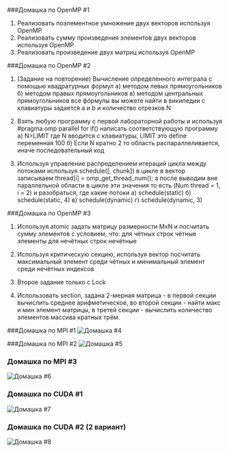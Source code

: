 ###Домашка по OpenMP #1
1) Реализовать поэлементное умножение двух векторов используя OpenMP
2) Реализовать сумму произведения элементов двух векторов используя OpenMP
3) Реализовать произведение двух матриц используя OpenMP


###Домашка по OpenMP #2
1) (Задание на повторение) Вычисление определенного интеграла c помощью квадратурных формул
а) методом левых прямоугольников
б) методом правых прямоугольников
в) методом центральных прямоугольников
все формулы вы можете найти в википедии
с клавиатуры задается a и b и количество отрезков N

2) Взять любую программу с первой лабораторной работы
и используя #pragma omp parallel for if() написать соответствующую программу
а) N>LIMIT где N вводится с клавиатуры, LIMIT это define переменная 100
б) Если N кратно 2 то область распараллеливается, иначе последовательный код

3) Используя управление распределением итераций цикла между потоками
используя schedule(<type>[, chunk])
в цикле в вектор записываем thread[i] = omp_get_thread_num();
а после выводим вне параллельной области в цикле эти значения то есть (Num thread = 1, i = 2)
и разобраться, где какие потоки 
а) schedule(static)
б) schedule(static, 4)
в) schedule(dynamic)
г) schedule(dynamic, 3)


###Домашка по OpenMP #3
1) Используя atomic задать матрицу размерности MxN и посчитать сумму элементов с условием, что: для чётных строк чётные элементы для нечётных строк нечётные

2) Используя критическую секцию, используя вектор посчитать максимальный элемент среди чётных и минимальный элемент среди нечётных индексов

3) Второе задание только с Lock

4) Использовать section, задана 2-мерная матрица - в первой секции вычислить среднее арифметическое, во второй секции - найти макс и мин элемент матрицы, в третей секции - вычислить количество элементов массива кратных трём.


###Домашка по MPI #1
![Домашка #4](https://vk.com/doc76751256_335069851?hash=bba6aceb1075333853&dl=c9e52cf030550148ce)


###Домашка по MPI #2
![Домашка #5](https://vk.com/doc76751256_336872924?hash=b5059ddee93753c596&dl=443262336fb357a915)


### Домашка по MPI #3
![Домашка #6](https://vk.com/doc76751256_338642283?hash=d4be39846049b2f705&dl=ac865985bb21029686)


### Домашка по CUDA #1
![Домашка #7](https://docviewer.yandex.ru/?url=ya-disk-public%3A%2F%2FKHApa3Eyfet%2BObY5zH8BivKcao8nKy0hQgOCJQJklQ0%3D&archive-path=%2F%2Fcuda%2FP1Cuda.pdf&name=cuda.rar%2F%2FP1Cuda.pdf&c=552f8b54f559)


### Домашка по CUDA #2 (2 вариант)
![Домашка #8](https://docviewer.yandex.ru/?url=ya-disk-public%3A%2F%2FU6Jz5VYEiTzRWfOVcyoZz6xuyGsYr3hL1lfJiKyxMDM%3D&archive-path=%2F%2Fcuda2%2FCUDA_Practic2.pdf&name=cuda2.rar%2F%2FCUDA_Practic2.pdf&c=552f8ad599a2)
